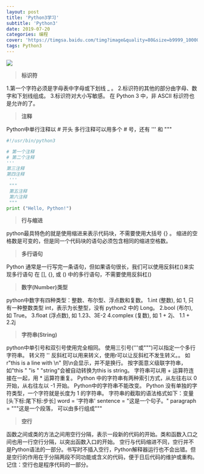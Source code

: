 ```yaml
---
layout: post
title: 'Python3学习'
subtitle: 'Python3'
date: 2019-07-20
categories: 编程
cover: 'https://timgsa.baidu.com/timg?image&quality=80&size=b9999_10000&sec=1562932597821&di=1d31e6c065c9ed689e7f37e530d307f4&imgtype=0&src=http%3A%2F%2Fimg.zcool.cn%2Fcommunity%2F0138495b65d2e8a801215c8f05ec83.jpg%401280w_1l_2o_100sh.jpg'
tags: Python3
---
```

![](https://ss0.bdstatic.com/70cFvHSh_Q1YnxGkpoWK1HF6hhy/it/u=1179406842,2804315616&fm=26&gp=0.jpg)
  
> **标识符**

1.第一个字符必须是字母表中字母或下划线 _ 。
2.标识符的其他的部分由字母、数字和下划线组成。
3.标识符对大小写敏感。
在 Python 3 中，非 ASCII 标识符也是允许的了。
> **注释**

Python中单行注释以 # 开头
多行注释可以用多个 # 号，还有 ''' 和 """

```python
#!/usr/bin/python3 

# 第一个注释
# 第二个注释 
''' 
第三注释 
第四注释
 '''
 """
 第五注释
 第六注释
 """ 
print ("Hello, Python!")
```
 
> **行与缩进**

python最具特色的就是使用缩进来表示代码块，不需要使用大括号 {} 。
缩进的空格数是可变的，但是同一个代码块的语句必须包含相同的缩进空格数。

> **多行语句**

Python 通常是一行写完一条语句，但如果语句很长，我们可以使用反斜杠(\)来实现多行语句
在 [], {}, 或 () 中的多行语句，不需要使用反斜杠(\)

> **数字(Number)类型**

python中数字有四种类型：整数、布尔型、浮点数和复数。
1.int (整数), 如 1, 只有一种整数类型 int，表示为长整型，没有 python2 中的 Long。
2.bool (布尔), 如 True。
3.float (浮点数), 如 1.23、3E-2
4.complex (复数), 如 1 + 2j、 1.1 + 2.2j

> **字符串(String)**

python中单引号和双引号使用完全相同。
使用三引号('''或""")可以指定一个多行字符串。
转义符 '\'
反斜杠可以用来转义，使用r可以让反斜杠不发生转义。。 如 r"this is a line with \n" 则\n会显示，并不是换行。
按字面意义级联字符串，如"this " "is " "string"会被自动转换为this is string。
字符串可以用 + 运算符连接在一起，用 * 运算符重复。
Python 中的字符串有两种索引方式，从左往右以 0 开始，从右往左以 -1 开始。
Python中的字符串不能改变。
Python 没有单独的字符类型，一个字符就是长度为 1 的字符串。
字符串的截取的语法格式如下：变量[头下标:尾下标:步长]
word = '字符串' 
sentence = "这是一个句子。" 
paragraph = """这是一个段落， 
可以由多行组成"""

> **空行**

函数之间或类的方法之间用空行分隔，表示一段新的代码的开始。类和函数入口之间也用一行空行分隔，以突出函数入口的开始。
空行与代码缩进不同，空行并不是Python语法的一部分。书写时不插入空行，Python解释器运行也不会出错。但是空行的作用在于分隔两段不同功能或含义的代码，便于日后代码的维护或重构。
记住：空行也是程序代码的一部分。
 
